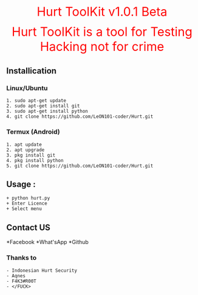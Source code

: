 <p align="center"><font color="red" size="6">
  Hurt ToolKit v1.0.1 Beta

<center>Hurt ToolKit is a tool for Testing Hacking not for crime</center>
</p></font>

## Installication
### Linux/Ubuntu
``` Linux
1. sudo apt-get update
2. sudo apt-get install git
3. sudo apt-get install python
4. git clone https://github.com/LeON101-coder/Hurt.git
```

### Termux (Android)
```
1. apt update
2. apt upgrade
3. pkg install git
4. pkg install python
5. git clone https://github.com/LeON101-coder/Hurt.git
```

## Usage :
``` Usage
+ python hurt.py
+ Enter Licence
+ Select menu
```

## Contact US
*Facebook 
*What'sApp 
*Github 

### Thanks to
``` Thanks to
- Indonesian Hurt Security
- Aqnes
- F4K3#R00T
- </FUCK>
```

